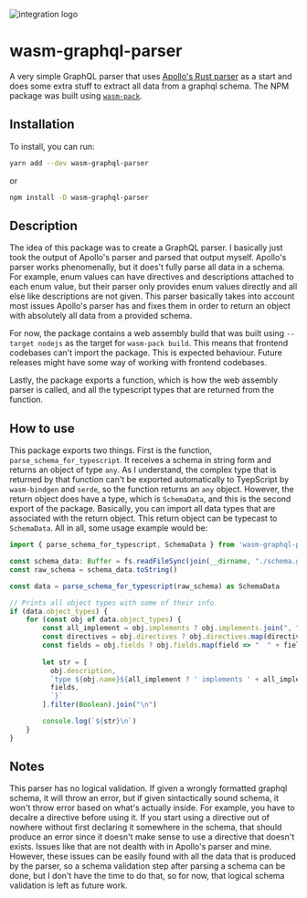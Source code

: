 ![integration logo](https://raw.githubusercontent.com/Luis-Domenech/wasm-graphql-parser/main/assets/imgs/integration.png)

# wasm-graphql-parser

A very simple GraphQL parser that uses [Apollo's Rust parser](https://crates.io/crates/apollo-parser) as a start and does some extra stuff to extract all data from a graphql schema. The NPM package was built using [`wasm-pack`](https://github.com/rustwasm/wasm-pack).

## Installation

To install, you can run:

```bash
yarn add --dev wasm-graphql-parser
```
or
```bash
npm install -D wasm-graphql-parser
```

## Description

The idea of this package was to create a GraphQL parser. I basically just took the output of Apollo's parser and parsed that output myself. Apollo's parser works phenomenally, but it does't fully parse all data in a schema. For example, enum values can have directives and descriptions attached to each enum value, but their parser only provides enum values directly and all else like descriptions are not given. This parser basically takes into account most issues Apollo's parser has and fixes them in order to return an object with absolutely all data from a provided schema.

For now, the package contains a web assembly build that was built using `--target nodejs` as the target for `wasm-pack build`. This means that frontend codebases can't import the package. This is expected behaviour. Future releases might have some way of working with frontend codebases.

Lastly, the package exports a function, which is how the web assembly parser is called, and all the typescript types that are returned from the function. 

## How to use
This package exports two things. First is the function, `parse_schema_for_typescript`. It receives a schema in string form and returns an object of type `any`. As I understand, the complex type that is returned by that function can't be exported automatically to TyepScript by `wasm-bindgen` and `serde`, so the function returns an `any` object. However, the return object does have a type, which is `SchemaData`, and this is the second export of the package. Basically, you can import all data types that are associated with the return object. This return object can be typecast to `SchemaData`. All in all, some usage example would be:

```typescript
import { parse_schema_for_typescript, SchemaData } from 'wasm-graphql-parser'

const schema_data: Buffer = fs.readFileSync(join(__dirname, "./schema.graphql"))
const raw_schema = schema_data.toString()

const data = parse_schema_for_typescript(raw_schema) as SchemaData

// Prints all object types with some of their info
if (data.object_types) {
    for (const obj of data.object_types) {
        const all_implement = obj.implements ? obj.implements.join(", ") : ""
        const directives = obj.directives ? obj.directives.map(directive => '@' + directive.name + (directive.values ? "(" + directive.values.map(val => `${val.value}: ${val.parameter}`).join(", ") + ")" : '')).join(" ") : ""
        const fields = obj.fields ? obj.fields.map(field => "  " + field.name + ": " + field.field_complete_type).join(",\n") : ""
        
        let str = [
          obj.description,
          `type ${obj.name}${all_implement ? ' implements ' + all_implement : ""}${directives ? " " + directives + " " : " " }{`,
          fields,
          `}`
        ].filter(Boolean).join("\n")

        console.log(`${str}\n`)
    }
}
```

## Notes
This parser has no logical validation. If given a wrongly formatted graphql schema, it will throw an error, but if given sintactically sound schema, it won't throw error based on what's actually inside. For example, you have to decalre a directive before using it. If you start using a directive out of nowhere without first declaring it somewhere in the schema, that should produce an error since it doesn't make sense to use a directive that doesn't exists. Issues like that are not dealth with in Apollo's parser and mine. However, these issues can be easily found with all the data that is produced by the parser, so a schema validation step after parsing a schema can be done, but I don't have the time to do that, so for now, that logical schema validation is left as future work.